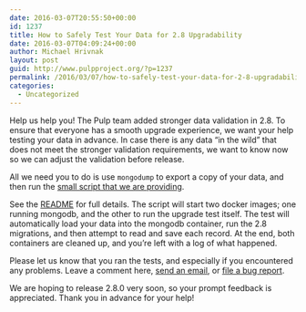 ```yaml
---
date: 2016-03-07T20:55:50+00:00
id: 1237
title: How to Safely Test Your Data for 2.8 Upgradability
date: 2016-03-07T04:09:24+00:00
author: Michael Hrivnak
layout: post
guid: http://www.pulpproject.org/?p=1237
permalink: /2016/03/07/how-to-safely-test-your-data-for-2-8-upgradability/
categories:
  - Uncategorized
---
```

<!-- more -->
Help us help you! The Pulp team added stronger data validation in 2.8. To ensure that everyone has a smooth upgrade experience, we want your help testing your data in advance. In case there is any data &#8220;in the wild&#8221; that does not meet the stronger validation requirements, we want to know now so we can adjust the validation before release.

All we need you to do is use `mongodump` to export a copy of your data, and then run the [small script that we are providing](https://github.com/pulp/pulp/tree/master/playpen/mongoengine).

See the [README](https://raw.githubusercontent.com/pulp/pulp/master/playpen/mongoengine/README) for full details. The script will start two docker images; one running mongodb, and the other to run the upgrade test itself. The test will automatically load your data into the mongodb container, run the 2.8 migrations, and then attempt to read and save each record. At the end, both containers are cleaned up, and you&#8217;re left with a log of what happened.

Please let us know that you ran the tests, and especially if you encountered any problems. Leave a comment here, [send an email](https://www.redhat.com/mailman/listinfo/pulp-list), or [file a bug report](https://pulp.plan.io/projects/pulp/issues/new).

We are hoping to release 2.8.0 very soon, so your prompt feedback is appreciated. Thank you in advance for your help!